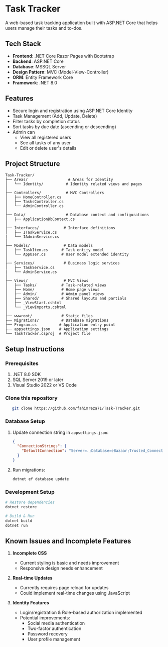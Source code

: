 # Task Tracker

A web-based task tracking application built with ASP.NET Core that helps users manage their tasks and to-dos.

## Tech Stack

- **Frontend**: .NET Core Razor Pages with Bootstrap
- **Backend**: ASP.NET Core
- **Database**: MSSQL Server
- **Design Pattern**: MVC (Model-View-Controller)
- **ORM**: Entity Framework Core
- **Framework**: .NET 8.0

## Features

- Secure login and registration using ASP.NET Core Identity
- Task Management (Add, Update, Delete)
- Filter tasks by completion status
- Sort tasks by due date (ascending or descending)
- Admin can
  - View all registered users
  - See all tasks of any user
  - Edit or delete user's details

## Project Structure

```
Task-Tracker/
├── Areas/                  # Areas for Identity
│   └── Identity/          # Identity related views and pages
│
├── Controllers/           # MVC Controllers
│   ├── HomeController.cs
│   ├── TasksController.cs
│   └── AdminController.cs
│
├── Data/                  # Database context and configurations
│   ├── ApplicationDbContext.cs
│
├── Interfaces/           # Interface definitions
│   ├── ITaskService.cs
|   └── IAdminService.cs
│
├── Models/               # Data models
│   ├── TaskItem.cs      # Task entity model
│   └── AppUser.cs       # User model extended identity
│
├── Services/             # Business logic services
│   ├── TaskService.cs
|   └── AdminService.cs
│
├── Views/                # MVC Views
│   ├── Tasks/           # Task-related views
│   ├── Home/            # Home page views
│   ├── Admin/           # Admin panel views
│   ├── Shared/          # Shared layouts and partials
│   ├── _ViewStart.cshtml
│   └── _ViewImports.cshtml
│
├── wwwroot/             # Static files
├── Migrations/          # Database migrations
├── Program.cs          # Application entry point
├── appsettings.json    # Application settings
└── TaskTracker.csproj  # Project file
```

## Setup Instructions

### Prerequisites
1. .NET 8.0 SDK
2. SQL Server 2019 or later
4. Visual Studio 2022 or VS Code

### Clone this repository
```bash
   git clone https://github.com/fahimreza71/Task-Tracker.git
```

### Database Setup
1. Update connection string in `appsettings.json`:
   ```json
   {
     "ConnectionStrings": {
       "DefaultConnection": "Server=.;Database=eBazaar;Trusted_Connection=True;MultipleActiveResultSets=true;TrustServerCertificate=true"
     }
   }
   ```
2. Run migrations:
   ```bash
   dotnet ef database update
   ```

### Development Setup

```bash
# Restore dependencies
dotnet restore

# Build & Run
dotnet build
dotnet run
```

## Known Issues and Incomplete Features

1. **Incomplete CSS**
   - Current styling is basic and needs improvement
   - Responsive design needs enhancement

3. **Real-time Updates**
   - Currently requires page reload for updates
   - Could implement real-time changes using JavaScript

4. **Identity Features**
   - Login/registration & Role-based authorization implemented
   - Potential improvements:
     - Social media authentication
     - Two-factor authentication
     - Password recovery
     - User profile management
